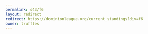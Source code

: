 ```yaml
---
permalink: s43/f6
layout: redirect
redirect: https://dominionleague.org/current_standings?div=f6
owner: truffles
---
```

